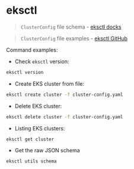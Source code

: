 # eksctl

> `ClusterConfig` file schema - [eksctl docks](https://eksctl.io/usage/schema/)

> `ClusterConfig` file examples - [eksctl GitHub](https://github.com/eksctl-io/eksctl/tree/main/examples)

Command examples:
- Check `eksctl` version:
```bash
eksctl version
```
- Create EKS cluster from file:
```bash
eksctl create cluster -f cluster-config.yaml
```
- Delete EKS cluster:
```bash
eksctl delete cluster -f cluster-config.yaml
```
- Listing EKS clusters:
```bash
eksctl get cluster
```

- Get the raw JSON schema
```bash
eksctl utils schema
```
